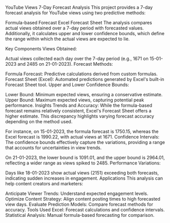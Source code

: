 YouTube Views 7-Day Forecast Analysis
This project provides a 7-day forecast analysis for YouTube views using two predictive methods:

Formula-based Forecast
Excel Forecast Sheet
The analysis compares actual views obtained over a 7-day period with forecasted values. Additionally, it calculates upper and lower confidence bounds, which define the range within which the actual views are expected to lie.

Key Components
Views Obtained:

Actual views collected each day over the 7-day period (e.g., 1671 on 15-01-2023 and 2485 on 21-01-2023).
Forecast Methods:

Formula Forecast: Predictive calculations derived from custom formulas.
Forecast Sheet (Excel): Automated predictions generated by Excel's built-in Forecast Sheet tool.
Upper and Lower Confidence Bounds:

Lower Bound: Minimum expected views, ensuring a conservative estimate.
Upper Bound: Maximum expected views, capturing potential peak performance.
Insights
Trends and Accuracy:
While the formula-based forecast remains relatively consistent, Excel's Forecast Sheet offers a higher estimate. This discrepancy highlights varying forecast accuracy depending on the method used.

For instance, on 15-01-2023, the formula forecast is 1750.15, whereas the Excel forecast is 1990.22, with actual views at 1671.
Confidence Intervals:
The confidence bounds effectively capture the variations, providing a range that accounts for uncertainties in view trends.

On 21-01-2023, the lower bound is 1091.01, and the upper bound is 2964.01, reflecting a wider range as views spiked to 2485.
Performance Variations:

Days like 18-01-2023 show actual views (2151) exceeding both forecasts, indicating sudden increases in engagement.
Applications
This analysis can help content creators and marketers:

Anticipate Viewer Trends: Understand expected engagement levels.
Optimize Content Strategy: Align content posting times to high forecasted view days.
Evaluate Prediction Models: Compare forecast methods for accuracy.
Tools Used
Excel: Forecast calculations and confidence intervals.
Statistical Analysis: Manual formula-based forecasting for comparison.

